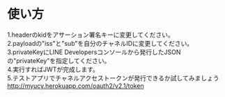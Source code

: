 # 使い方

1.headerのkidをアサーション署名キーに変更してください。  
2.payloadの"iss"と"sub"を自分のチャネルIDに変更してください。  
3.privateKeyにLINE Developersコンソールから発行したJSONの"privateKey"を指定してください。  
4.実行すればJWTが完成します。  
5.テストアプリでチャネルアクセストークンが発行できるか試してみましょう  
http://myucy.herokuapp.com/oauth2/v2.1/token  